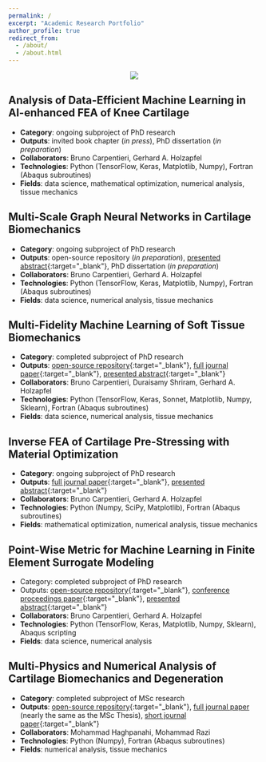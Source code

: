 ```yaml
---
permalink: /
excerpt: "Academic Research Portfolio"
author_profile: true
redirect_from: 
  - /about/
  - /about.html
---
```

<p align="center">
  <img src="https://shayansss.github.io/images/wordcloud.png" />
</p>

## Analysis of Data-Efficient Machine Learning in AI-enhanced FEA of Knee Cartilage
  - **Category**: ongoing subproject of PhD research
  - **Outputs**: invited book chapter (*in press*), PhD dissertation (*in preparation*)
  - **Collaborators**: Bruno Carpentieri, Gerhard A. Holzapfel
  - **Technologies**: Python (TensorFlow, Keras, Matplotlib, Numpy), Fortran (Abaqus subroutines)
  - **Fields**: data science, mathematical optimization, numerical analysis, tissue mechanics

## Multi-Scale Graph Neural Networks in Cartilage Biomechanics
  - **Category**: ongoing subproject of PhD research
  - **Outputs**: open-source repository (*in preparation*), [presented abstract](https://shayansss.github.io/files/2023_05_a_b.pdf){:target="_blank"}, PhD dissertation (*in preparation*)
  - **Collaborators**: Bruno Carpentieri, Gerhard A. Holzapfel
  - **Technologies**: Python (TensorFlow, Keras, Matplotlib, Numpy), Fortran (Abaqus subroutines)
  - **Fields**: data science, numerical analysis, tissue mechanics

## Multi-Fidelity Machine Learning of Soft Tissue Biomechanics
  - **Category**: completed subproject of PhD research
  - **Outputs**: [open-source repository](https://github.com/shayansss/hml){:target="_blank"}, [full journal paper](https://shayansss.github.io/files/2022_09.pdf){:target="_blank"}, [presented abstract](https://shayansss.github.io/files/2021_09_a.pdf){:target="_blank"}
  - **Collaborators**: Bruno Carpentieri, Duraisamy Shriram, Gerhard A. Holzapfel
  - **Technologies**: Python (TensorFlow, Keras, Sonnet, Matplotlib, Numpy, Sklearn), Fortran (Abaqus subroutines)
  - **Fields**: data science, numerical analysis, tissue mechanics

## Inverse FEA of Cartilage Pre-Stressing with Material Optimization
  - **Category**: ongoing subproject of PhD research
  - **Outputs**: [full journal paper](https://shayansss.github.io/files/2021_02.pdf){:target="_blank"}, [presented abstract](https://shayansss.github.io/files/2023_05_a_a.pdf){:target="_blank"}
  - **Collaborators**: Bruno Carpentieri, Gerhard A. Holzapfel
  - **Technologies**: Python (Numpy, SciPy, Matplotlib), Fortran (Abaqus subroutines)
  - **Fields**: mathematical optimization, numerical analysis, tissue mechanics

## Point-Wise Metric for Machine Learning in Finite Element Surrogate Modeling
  - Category: completed subproject of PhD research
  - Outputs: [open-source repository](https://github.com/shayansss/pmse){:target="_blank"}, [conference proceedings paper](https://shayansss.github.io/files/2021_11.pdf){:target="_blank"}, [presented abstract](https://shayansss.github.io/files/2021_10_a.pdf){:target="_blank"}
  - **Collaborators**: Bruno Carpentieri, Gerhard A. Holzapfel
  - **Technologies**: Python (TensorFlow, Keras, Matplotlib, Numpy, Sklearn), Abaqus scripting
  - **Fields**: data science, numerical analysis

## Multi-Physics and Numerical Analysis of Cartilage Biomechanics and Degeneration 
  - **Category**: completed subproject of MSc research
  - **Outputs**: [open-source repository](https://github.com/shayansss/msc){:target="_blank"}, [full journal paper](https://shayansss.github.io/files/2019_09_preprint.pdf{:target="_blank"}) (nearly the same as the MSc Thesis), [short journal paper](https://shayansss.github.io/files/2021_04.pdf){:target="_blank"}
  - **Collaborators**: Mohammad Haghpanahi, Mohammad Razi
  - **Technologies**: Python (Numpy), Fortran (Abaqus subroutines)
  - **Fields**: numerical analysis, tissue mechanics
